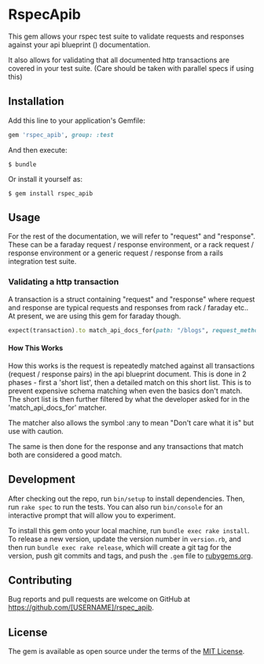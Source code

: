 # RspecApib

This gem allows your rspec test suite to validate requests and responses against
your api blueprint () documentation.

It also allows for validating that all documented http transactions are
covered in your test suite.  (Care should be taken with parallel specs if using this)


## Installation

Add this line to your application's Gemfile:

```ruby
gem 'rspec_apib', group: :test
```

And then execute:

    $ bundle

Or install it yourself as:

    $ gem install rspec_apib

## Usage

For the rest of the documentation, we will refer to "request" and "response".  These
can be a faraday request / response environment, or a rack request / response environment
or a generic request / response from a rails integration test suite.

### Validating a http transaction

A transaction is a struct containing "request" and "response" where request and
response are typical requests and responses from rack / faraday etc..
At present, we are using this gem for faraday though.

```ruby
expect(transaction).to match_api_docs_for(path: "/blogs", request_method: :post, content_type: "application/json")
```

#### How This Works

How this works is the request is repeatedly matched against all transactions
(request / response pairs) in the api blueprint document.  This is done in
2 phases - first a 'short list', then a detailed match on this short list.
This is to prevent expensive schema matching when even the basics don't match.
The short list is then further filtered by what the developer asked for in the
'match_api_docs_for' matcher.

The matcher also allows the symbol :any to mean "Don't care what it is" but use
with caution.

The same is then done for the response and any transactions that match both
are considered a good match.

## Development

After checking out the repo, run `bin/setup` to install dependencies. Then, run `rake spec` to run the tests. You can also run `bin/console` for an interactive prompt that will allow you to experiment.

To install this gem onto your local machine, run `bundle exec rake install`. To release a new version, update the version number in `version.rb`, and then run `bundle exec rake release`, which will create a git tag for the version, push git commits and tags, and push the `.gem` file to [rubygems.org](https://rubygems.org).

## Contributing

Bug reports and pull requests are welcome on GitHub at https://github.com/[USERNAME]/rspec_apib.


## License

The gem is available as open source under the terms of the [MIT License](http://opensource.org/licenses/MIT).
